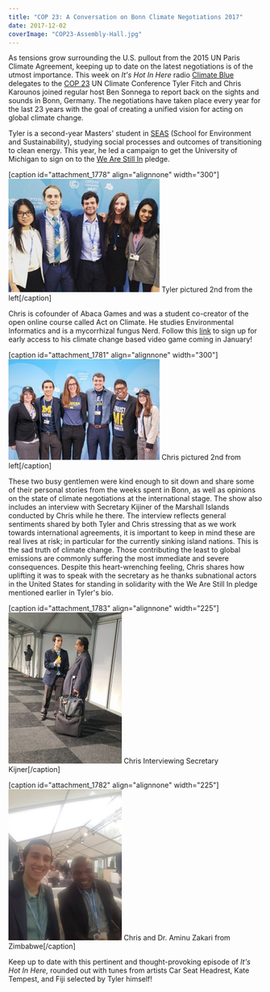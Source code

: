 ```yaml
---
title: "COP 23: A Conversation on Bonn Climate Negotiations 2017"
date: 2017-12-02
coverImage: "COP23-Assembly-Hall.jpg"
---
```


As tensions grow surrounding the U.S. pullout from the 2015 UN Paris Climate Agreement, keeping up to date on the latest negotiations is of the utmost importance. This week on _It's Hot In Here_ radio [Climate Blue](https://climateblue.org/) delegates to the [COP 23](https://cop23.unfccc.int/) UN Climate Conference Tyler Fitch and Chris Karounos joined regular host Ben Sonnega to report back on the sights and sounds in Bonn, Germany. The negotiations have taken place every year for the last 23 years with the goal of creating a unified vision for acting on global climate change.

Tyler is a second-year Masters' student in [SEAS](http://seas.umich.edu/) (School for Environment and Sustainability), studying social processes and outcomes of transitioning to clean energy. This year, he led a campaign to get the University of Michigan to sign on to the [We Are Still In](https://www.wearestillin.com/us-action-climate-change-irreversible) pledge.

\[caption id="attachment\_1778" align="alignnone" width="300"\][![](images/23472903_1975661092722159_7861270764931748305_n-300x225.jpg)](http://www.hotinhere.us/wp-content/uploads/2017/12/23472903_1975661092722159_7861270764931748305_n.jpg) Tyler pictured 2nd from the left\[/caption\]

Chris is cofounder of Abaca Games and was a student co-creator of the open online course called Act on Climate. He studies Environmental Informatics and is a mycorrhizal fungus Nerd. Follow this [link](http://abacagames.org/) to sign up for early access to his climate change based video game coming in January!

\[caption id="attachment\_1781" align="alignnone" width="300"\][![](images/First-Week-Delegates-300x200.jpg)](http://www.hotinhere.us/wp-content/uploads/2017/12/First-Week-Delegates.jpg) Chris pictured 2nd from left\[/caption\]

These two busy gentlemen were kind enough to sit down and share some of their personal stories from the weeks spent in Bonn, as well as opinions on the state of climate negotiations at the international stage. The show also includes an interview with Secretary Kijiner of the Marshall Islands conducted by Chris while he there. The interview reflects general sentiments shared by both Tyler and Chris stressing that as we work towards international agreements, it is important to keep in mind these are real lives at risk; in particular for the currently sinking island nations. This is the sad truth of climate change. Those contributing the least to global emissions are commonly suffering the most immediate and severe consequences. Despite this heart-wrenching feeling, Chris shares how uplifting it was to speak with the secretary as he thanks subnational actors in the United States for standing in solidarity with the We Are Still In pledge mentioned earlier in Tyler's bio.

\[caption id="attachment\_1783" align="alignnone" width="225"\][![](images/IMG-20171107-WA0008-225x300.jpg)](http://www.hotinhere.us/wp-content/uploads/2017/12/IMG-20171107-WA0008.jpg) Chris Interviewing Secretary Kijner\[/caption\]

\[caption id="attachment\_1782" align="alignnone" width="225"\][![](images/IMG-20171107-WA0001-225x300.jpg)](http://www.hotinhere.us/wp-content/uploads/2017/12/IMG-20171107-WA0001.jpg) Chris and Dr. Aminu Zakari from Zimbabwe\[/caption\]

Keep up to date with this pertinent and thought-provoking episode of _It's Hot In Here,_ rounded out with tunes from artists Car Seat Headrest, Kate Tempest, and Fiji selected by Tyler himself!
